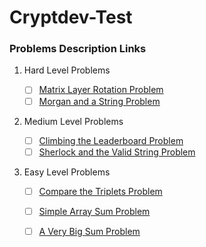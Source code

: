 # Cryptdev-Test

### Problems Description Links

1. Hard Level Problems

   - [ ] [Matrix Layer Rotation Problem](https://www.hackerrank.com/challenges/matrix-rotation-algo/problem?isFullScreen=true)
   - [ ] [Morgan and a String Problem](https://www.hackerrank.com/challenges/morgan-and-a-string/problem?isFullScreen=true)

2. Medium Level Problems

   - [ ] [Climbing the Leaderboard Problem](https://www.hackerrank.com/challenges/climbing-the-leaderboard/problem?isFullScreen=true)
   - [ ] [Sherlock and the Valid String Problem](https://www.hackerrank.com/challenges/sherlock-and-valid-string/problem?isFullScreen=true)

3. Easy Level Problems

   - [ ] [Compare the Triplets Problem](https://www.hackerrank.com/challenges/compare-the-triplets/problem)

   - [ ] [Simple Array Sum Problem](https://www.hackerrank.com/challenges/simple-array-sum/problem)

   - [ ] [A Very Big Sum Problem](https://www.hackerrank.com/challenges/a-very-big-sum/problem)

     